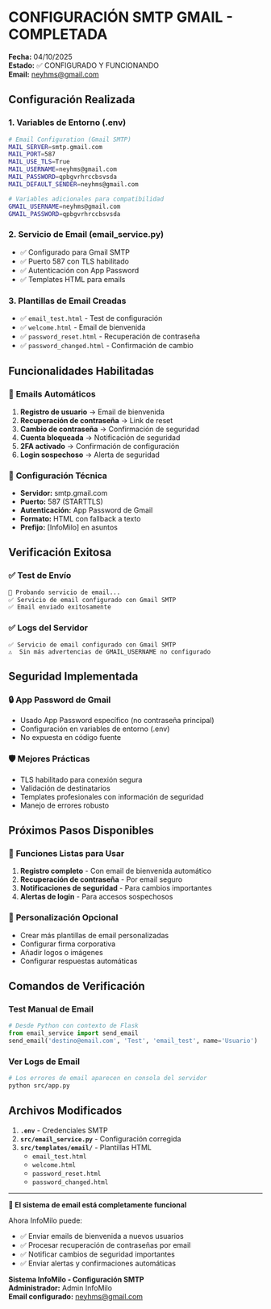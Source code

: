 # CONFIGURACIÓN SMTP GMAIL - COMPLETADA

**Fecha:** 04/10/2025  
**Estado:** ✅ CONFIGURADO Y FUNCIONANDO  
**Email:** neyhms@gmail.com  

## Configuración Realizada

### 1. **Variables de Entorno (.env)**
```bash
# Email Configuration (Gmail SMTP)
MAIL_SERVER=smtp.gmail.com
MAIL_PORT=587
MAIL_USE_TLS=True
MAIL_USERNAME=neyhms@gmail.com
MAIL_PASSWORD=qpbgvrhrccbsvsda
MAIL_DEFAULT_SENDER=neyhms@gmail.com

# Variables adicionales para compatibilidad
GMAIL_USERNAME=neyhms@gmail.com
GMAIL_PASSWORD=qpbgvrhrccbsvsda
```

### 2. **Servicio de Email (email_service.py)**
- ✅ Configurado para Gmail SMTP
- ✅ Puerto 587 con TLS habilitado
- ✅ Autenticación con App Password
- ✅ Templates HTML para emails

### 3. **Plantillas de Email Creadas**
- ✅ `email_test.html` - Test de configuración
- ✅ `welcome.html` - Email de bienvenida
- ✅ `password_reset.html` - Recuperación de contraseña
- ✅ `password_changed.html` - Confirmación de cambio

## Funcionalidades Habilitadas

### 📧 **Emails Automáticos**
1. **Registro de usuario** → Email de bienvenida
2. **Recuperación de contraseña** → Link de reset
3. **Cambio de contraseña** → Confirmación de seguridad
4. **Cuenta bloqueada** → Notificación de seguridad
5. **2FA activado** → Confirmación de configuración
6. **Login sospechoso** → Alerta de seguridad

### 🔧 **Configuración Técnica**
- **Servidor:** smtp.gmail.com
- **Puerto:** 587 (STARTTLS)
- **Autenticación:** App Password de Gmail
- **Formato:** HTML con fallback a texto
- **Prefijo:** [InfoMilo] en asuntos

## Verificación Exitosa

### ✅ **Test de Envío**
```bash
🧪 Probando servicio de email...
✅ Servicio de email configurado con Gmail SMTP
✅ Email enviado exitosamente
```

### ✅ **Logs del Servidor**
```
✅ Servicio de email configurado con Gmail SMTP
⚠️  Sin más advertencias de GMAIL_USERNAME no configurado
```

## Seguridad Implementada

### 🔒 **App Password de Gmail**
- Usado App Password específico (no contraseña principal)
- Configuración en variables de entorno (.env)
- No expuesta en código fuente

### 🛡️ **Mejores Prácticas**
- TLS habilitado para conexión segura
- Validación de destinatarios
- Templates profesionales con información de seguridad
- Manejo de errores robusto

## Próximos Pasos Disponibles

### 📝 **Funciones Listas para Usar**
1. **Registro completo** - Con email de bienvenida automático
2. **Recuperación de contraseña** - Por email seguro
3. **Notificaciones de seguridad** - Para cambios importantes
4. **Alertas de login** - Para accesos sospechosos

### 🔧 **Personalización Opcional**
- Crear más plantillas de email personalizadas
- Configurar firma corporativa
- Añadir logos o imágenes
- Configurar respuestas automáticas

## Comandos de Verificación

### **Test Manual de Email**
```python
# Desde Python con contexto de Flask
from email_service import send_email
send_email('destino@email.com', 'Test', 'email_test', name='Usuario')
```

### **Ver Logs de Email**
```bash
# Los errores de email aparecen en consola del servidor
python src/app.py
```

## Archivos Modificados

1. **`.env`** - Credenciales SMTP
2. **`src/email_service.py`** - Configuración corregida
3. **`src/templates/email/`** - Plantillas HTML
   - `email_test.html`
   - `welcome.html`
   - `password_reset.html`
   - `password_changed.html`

---

**🎉 El sistema de email está completamente funcional**

Ahora InfoMilo puede:
- ✅ Enviar emails de bienvenida a nuevos usuarios
- ✅ Procesar recuperación de contraseñas por email
- ✅ Notificar cambios de seguridad importantes
- ✅ Enviar alertas y confirmaciones automáticas

**Sistema InfoMilo - Configuración SMTP**  
**Administrador:** Admin InfoMilo  
**Email configurado:** neyhms@gmail.com  
